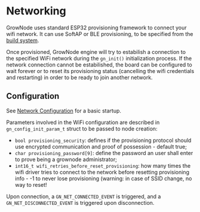 # Networking

GrowNode uses standard ESP32 provisioning framework to connect your wifi network. It can use SoftAP or BLE provisioning, to be specified from the [build system](build-system).

Once provisioned, GrowNode engine will try to estabilish a connection to the specified WiFi network during the `gn_init()` initialization process. If the network connection cannot be estabilished, the board can be configured to wait forever or to reset its provisioning status (cancelling the wifi credentials and restarting) in order to be ready to join another network.

## Configuration

See [Network Configuration](/grownode/start#network-startup) for a basic startup.

Parameters involved in the WiFi configuration are described in `gn_config_init_param_t` struct to be passed to node creation:

- `bool provisioning_security`: defines if the provisioning protocol should use encrypted communication and proof of possession - default true;
- `char provisioning_password[9]`: define the password an user shall enter to prove being a grownode administrator;
- `int16_t wifi_retries_before_reset_provisioning`: how many times the wifi driver tries to connect to the network before resetting provisioning info - -1 to never lose provisioning (warning: in case of SSID change, no way to reset!
	
Upon connection, a `GN_NET_CONNECTED_EVENT` is triggered, and a `GN_NET_DISCONNECTED_EVENT` is triggered upon disconnection.
